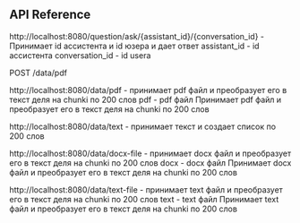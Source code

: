 
## API Reference


http://localhost:8080/question/ask/{assistant_id}/{conversation_id} - 
Принимает id ассистента и id юзера и дает ответ
assistant_id - id ассистента
conversation_id - id usera




POST /data/pdf

http://localhost:8080/data/pdf -  принимает pdf файл и преобразует его в текст деля на chunki по 200 слов
pdf - pdf файл
Принимает pdf файл и преобразует его в текст деля на chunki по 200 слов



http://localhost:8080/data/text -  принимает текст и создает список по 200 слов



http://localhost:8080/data/docx-file -  принимает docx файл и преобразует его в текст деля на chunki по 200 слов
docx - docx файл
Принимает docx файл и преобразует его в текст деля на chunki по 200 слов

http://localhost:8080/data/text-file -  принимает text файл и преобразует его в текст деля на chunki по 200 слов
text - text файл
Принимает text файл и преобразует его в текст деля на chunki по 200 слов







